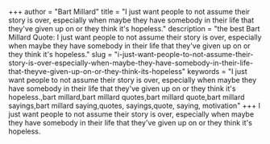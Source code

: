 +++
author = "Bart Millard"
title = "I just want people to not assume their story is over, especially when maybe they have somebody in their life that they've given up on or they think it's hopeless."
description = "the best Bart Millard Quote: I just want people to not assume their story is over, especially when maybe they have somebody in their life that they've given up on or they think it's hopeless."
slug = "i-just-want-people-to-not-assume-their-story-is-over-especially-when-maybe-they-have-somebody-in-their-life-that-theyve-given-up-on-or-they-think-its-hopeless"
keywords = "I just want people to not assume their story is over, especially when maybe they have somebody in their life that they've given up on or they think it's hopeless.,bart millard,bart millard quotes,bart millard quote,bart millard sayings,bart millard saying,quotes, sayings,quote, saying, motivation"
+++
I just want people to not assume their story is over, especially when maybe they have somebody in their life that they've given up on or they think it's hopeless.
